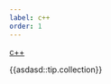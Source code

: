 ```yaml
---
label: c++
order: 1
---
```


<div class="tab-wrapper"><a href="use_tab.md" class='active'>c++</a></div>

{{asdasd::tip.collection}}

